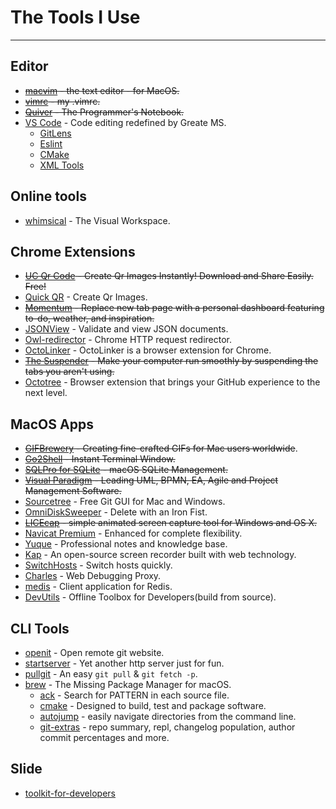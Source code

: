 # The Tools I Use

---

## Editor

- <s>[macvim](//github.com/macvim-dev/macvim) - the text editor - for MacOS.</s>
- <s>[vimrc](//github.com/xudafeng/vimrc) - my .vimrc.</s>
- <s>[Quiver](http://happenapps.com) - The Programmer's Notebook.</s>
- [VS Code](https://code.visualstudio.com/) - Code editing redefined by Greate MS.
  - [GitLens](https://marketplace.visualstudio.com/items?itemName=eamodio.gitlens)
  - [Eslint](https://marketplace.visualstudio.com/items?itemName=dbaeumer.vscode-eslint)
  - [CMake](https://marketplace.visualstudio.com/items?itemName=twxs.cmake)
  - [XML Tools](https://marketplace.visualstudio.com/items?itemName=DotJoshJohnson.xml)

## Online tools

- [whimsical](https://whimsical.com/) - The Visual Workspace.

## Chrome Extensions

- <s>[UC Qr Code](https://chrome.google.com/webstore/detail/uc-qr-code/nhelohnehpahakjoklmodmogclacjgdj) - Create Qr Images Instantly! Download and Share Easily. Free!</s>
- [Quick QR](https://chrome.google.com/webstore/detail/quick-qr-code-generator/afpbjjgbdimpioenaedcjgkaigggcdpp) - Create Qr Images.
- <s>[Momentum](https://chrome.google.com/webstore/detail/momentum/laookkfknpbbblfpciffpaejjkokdgca) - Replace new tab page with a personal dashboard featuring to-do, weather, and inspiration.</s>
- [JSONView](https://chrome.google.com/webstore/detail/jsonview/chklaanhfefbnpoihckbnefhakgolnmc) - Validate and view JSON documents.
- [Owl-redirector](//github.com/meowtec/Owl-redirector) - Chrome HTTP request redirector.
- [OctoLinker](https://chrome.google.com/webstore/detail/octolinker/jlmafbaeoofdegohdhinkhilhclaklkp?hl=en-GB) - OctoLinker is a browser extension for Chrome.
- <s>[The Suspender](https://chrome.google.com/webstore/detail/octotree/bkhaagjahfmjljalopjnoealnfndnagc) - Make your computer run smoothly by suspending the tabs you aren't using.</s>
- [Octotree](https://chrome.google.com/webstore/detail/octotree/bkhaagjahfmjljalopjnoealnfndnagc) - Browser extension that brings your GitHub experience to the next level.

## MacOS Apps

- <s>[GIFBrewery](http://gifbrewery.com/) - Creating fine-crafted GIFs for Mac users worldwide</s>.
- <s>[Go2Shell](http://zipzapmac.com/go2shell) - Instant Terminal Window.</s>
- <s>[SQLPro for SQLite](https://www.sqlitepro.com/) - macOS SQLite Management.</s>
- <s>[Visual Paradigm](https://www.visual-paradigm.com/) - Leading UML, BPMN, EA, Agile and Project Management Software.</s>
- [Sourcetree](https://www.sourcetreeapp.com/) - Free Git GUI for Mac and Windows.
- [OmniDiskSweeper](https://www.omnigroup.com/more) - Delete with an Iron Fist.
- <s>[LICEcap](https://github.com/justinfrankel/licecap) - simple animated screen capture tool for Windows and OS X.</s>
- [Navicat Premium](https://www.navicat.com.cn/products/navicat-premium) - Enhanced for complete flexibility.
- [Yuque](https://www.yuque.com/install/desktop) - Professional notes and knowledge base.
- [Kap](https://getkap.co) - An open-source screen recorder built with web technology.
- [SwitchHosts](https://github.com/oldj/SwitchHosts) - Switch hosts quickly.
- [Charles](https://www.charlesproxy.com/) - Web Debugging Proxy.
- [medis](https://github.com/luin/medis) - Client application for Redis.
- [DevUtils](https://github.com/xudafeng/DevUtils-app) - Offline Toolbox for Developers(build from source).

## CLI Tools

- [openit](//github.com/xudafeng/openit) - Open remote git website.
- [startserver](//github.com/xudafeng/startserver) - Yet another http server just for fun.
- [pullgit](//github.com/xudafeng/pullgit) - An easy `git pull` & `git fetch -p`.
- [brew](https://brew.sh/) - The Missing Package Manager for macOS.
  - [ack](https://beyondgrep.com/install) - Search for PATTERN in each source file.
  - [cmake](https://cmake.org/) - Designed to build, test and package software.
  - [autojump](https://github.com/wting/autojump) - easily navigate directories from the command line.
  - [git-extras](https://github.com/tj/git-extras) - repo summary, repl, changelog population, author commit percentages and more.

## Slide

- [toolkit-for-developers](https://xudafeng.github.io/slide/archives/toolkit-for-developers/)
